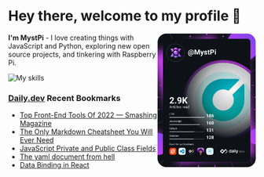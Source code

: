 # Hey there, welcome to my profile 👋

<a href="https://app.daily.dev/MystPi"><img src="https://github.com/MystPi/MystPi/blob/main/devcard.svg" width="200" alt="MystPi's Dev Card" align="right"/></a>

**I'm MystPi** - I love creating things with JavaScript and Python, exploring new open source projects, and tinkering with Raspberry Pi.

![My skills](https://skillicons.dev/icons?i=svelte,js,html,css,py,raspberrypi,react,tailwind)

### [Daily.dev](https://daily.dev) Recent Bookmarks
<!-- daily.dev BOOKMARKS:START -->
- [Top Front-End Tools Of 2022 — Smashing Magazine](https://app.daily.dev/posts/8D3UCySrm?utm_source=rss&utm_medium=bookmarks&utm_campaign=Itr6mLfRdMms0HCyePtl9)
- [The Only Markdown Cheatsheet You Will Ever Need](https://app.daily.dev/posts/YJMnppAV4?utm_source=rss&utm_medium=bookmarks&utm_campaign=Itr6mLfRdMms0HCyePtl9)
- [JavaScript Private and Public Class Fields](https://app.daily.dev/posts/6Ix43wnxG?utm_source=rss&utm_medium=bookmarks&utm_campaign=Itr6mLfRdMms0HCyePtl9)
- [The yaml document from hell](https://app.daily.dev/posts/h4A-amioz?utm_source=rss&utm_medium=bookmarks&utm_campaign=Itr6mLfRdMms0HCyePtl9)
- [Data Binding in React](https://app.daily.dev/posts/5IK0BrPw8?utm_source=rss&utm_medium=bookmarks&utm_campaign=Itr6mLfRdMms0HCyePtl9)
<!-- daily.dev BOOKMARKS:END -->
